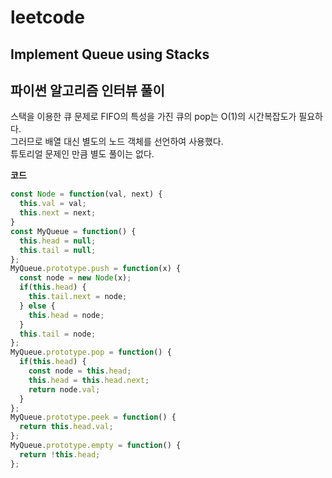 # leetcode

## Implement Queue using Stacks

## 파이썬 알고리즘 인터뷰 풀이

스택을 이용한 큐 문제로 FIFO의 특성을 가진 큐의 pop는 O(1)의 시간복잡도가 필요하다.  
그러므로 배열 대신 별도의 노드 객체를 선언하여 사용했다.  
튜토리얼 문제인 만큼 별도 풀이는 없다.

**코드**

```javascript
const Node = function(val, next) {
  this.val = val;
  this.next = next;
}
const MyQueue = function() {
  this.head = null;
  this.tail = null;
};
MyQueue.prototype.push = function(x) {
  const node = new Node(x);
  if(this.head) {
    this.tail.next = node;
  } else {
    this.head = node;
  }
  this.tail = node;
};
MyQueue.prototype.pop = function() {
  if(this.head) {
    const node = this.head;
    this.head = this.head.next;
    return node.val;
  }
};
MyQueue.prototype.peek = function() {
  return this.head.val;
};
MyQueue.prototype.empty = function() {
  return !this.head;
};
```